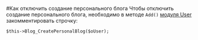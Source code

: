 #Как отключить создание персонального блога
Чтобы отключить создание персонального блога, необходимо в методе `Add()` [модуля User](https://github.com/livestreet/livestreet/blob/1.0.3/classes/modules/user/User.class.php#L414) закомментировать строчку:
~~~
$this->Blog_CreatePersonalBlog($oUser);
~~~